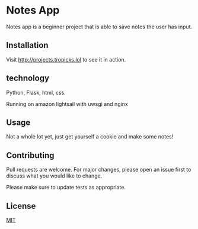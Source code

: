 # Notes App

Notes app is a beginner project that is able to save notes the user has input.

## Installation

Visit http://projects.tropicks.lol to see it in action.


## technology

Python, Flask, html, css.

Running on amazon lightsail with uwsgi and nginx


## Usage

Not a whole lot yet, just get yourself a cookie and make some notes!

## Contributing

Pull requests are welcome. For major changes, please open an issue first
to discuss what you would like to change.

Please make sure to update tests as appropriate.

## License

[MIT](https://choosealicense.com/licenses/mit/)